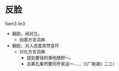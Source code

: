 



# 反脸
faen3 lin3
+ 翻脸，闹对立。
  * 如皋方言词典
+ 翻脸，对人态度突然变坏
  * 兴化方言词典
    - 提到要钱的事他随即～。
    - 古慕孔果然要同乔家运～……（《广陵潮》二三）
